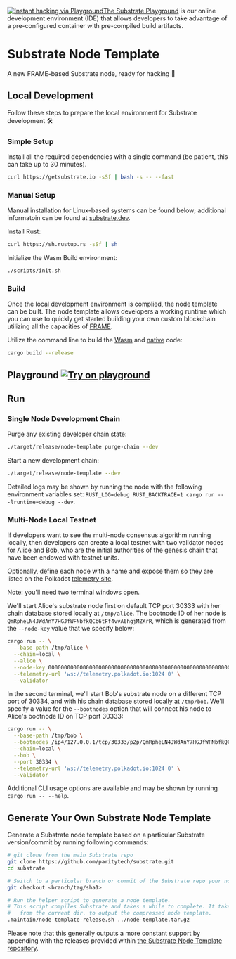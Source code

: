 [![Instant hacking via Playground](https://img.shields.io/badge/Playground-node_template-brightgreen?logo=Parity%20Substrate)](https://playground-staging.substrate.dev/?deploy=node-template)[The Substrate Playground](https://playground-staging.substrate.dev/?deploy=node-template) is our
online development environment (IDE) that allows developers to take advantage of a pre-configured container
with pre-compiled build artifacts. 

# Substrate Node Template

A new FRAME-based Substrate node, ready for hacking :rocket:

## Local Development

Follow these steps to prepare the local environment for Substrate development :hammer_and_wrench:

### Simple Setup

Install all the required dependencies with a single command (be patient, this can take up
to 30 minutes).

```bash
curl https://getsubstrate.io -sSf | bash -s -- --fast
```

### Manual Setup

Manual installation for Linux-based systems can be found below; additional informatoin can be found at
[substrate.dev](https://substrate.dev/docs/en/knowledgebase/getting-started/#manual-installation).

Install Rust:

```bash
curl https://sh.rustup.rs -sSf | sh
```

Initialize the Wasm Build environment:

```bash
./scripts/init.sh
```

### Build

Once the local development environment is complied, the node template can be built. The node template allows developers a working runtime which you can use to quickly get started building your own custom blockchain utilizing all the capacities of [FRAME](https://substrate.dev/docs/en/knowledgebase/runtime/frame).

Utilize the command line to build the [Wasm](https://substrate.dev/docs/en/knowledgebase/advanced/executor#wasm-execution)
and [native](https://substrate.dev/docs/en/knowledgebase/advanced/executor#native-execution) code:

```bash
cargo build --release
```

## Playground [![Try on playground](https://img.shields.io/badge/Playground-node_template-brightgreen?logo=Parity%20Substrate)](https://playground-staging.substrate.dev/?deploy=node-template)


## Run

### Single Node Development Chain

Purge any existing developer chain state:

```bash
./target/release/node-template purge-chain --dev
```

Start a new development chain:

```bash
./target/release/node-template --dev
```

Detailed logs may be shown by running the node with the following environment variables set:
`RUST_LOG=debug RUST_BACKTRACE=1 cargo run -- -lruntime=debug --dev`.

### Multi-Node Local Testnet

If developers want to see the multi-node consensus algorithm running locally, then developers can create a local
testnet with two validator nodes for Alice and Bob, who are the initial authorities of the genesis
chain that have been endowed with testnet units.

Optionally, define each node with a name and expose them so they are listed on the Polkadot
[telemetry site](https://telemetry.polkadot.io/#/Local%20Testnet).

Note: you'll need two terminal windows open.

We'll start Alice's substrate node first on default TCP port 30333 with her chain database stored
locally at `/tmp/alice`. The bootnode ID of her node is
`QmRpheLN4JWdAnY7HGJfWFNbfkQCb6tFf4vvA6hgjMZKrR`, which is generated from the `--node-key` value
that we specify below:

```bash
cargo run -- \
  --base-path /tmp/alice \
  --chain=local \
  --alice \
  --node-key 0000000000000000000000000000000000000000000000000000000000000001 \
  --telemetry-url 'ws://telemetry.polkadot.io:1024 0' \
  --validator
```

In the second terminal, we'll start Bob's substrate node on a different TCP port of 30334, and with
his chain database stored locally at `/tmp/bob`. We'll specify a value for the `--bootnodes` option
that will connect his node to Alice's bootnode ID on TCP port 30333:

```bash
cargo run -- \
  --base-path /tmp/bob \
  --bootnodes /ip4/127.0.0.1/tcp/30333/p2p/QmRpheLN4JWdAnY7HGJfWFNbfkQCb6tFf4vvA6hgjMZKrR \
  --chain=local \
  --bob \
  --port 30334 \
  --telemetry-url 'ws://telemetry.polkadot.io:1024 0' \
  --validator
```

Additional CLI usage options are available and may be shown by running `cargo run -- --help`.

## Generate Your Own Substrate Node Template

Generate a Substrate node template based on a particular Substrate
version/commit by running following commands:

```bash
# git clone from the main Substrate repo
git clone https://github.com/paritytech/substrate.git
cd substrate

# Switch to a particular branch or commit of the Substrate repo your node-template based on
git checkout <branch/tag/sha1>

# Run the helper script to generate a node template.
# This script compiles Substrate and takes a while to complete. It takes a relative file path
#   from the current dir. to output the compressed node template.
.maintain/node-template-release.sh ../node-template.tar.gz
```

Please note that this generally outputs a more constant support by appending with the releases
provided within [the Substrate Node Template repository](https://github.com/substrate-developer-hub/substrate-node-template).
